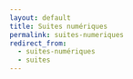 ```yaml
---
layout: default
title: Suites numériques
permalink: suites-numeriques
redirect_from:
  - suites-numériques
  - suites
---
```

